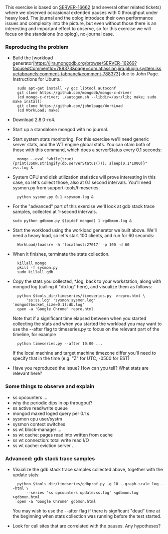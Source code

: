This exercise is based on
[SERVER-16662](https://jira.mongodb.org/browse/SERVER-16662) (and
several other related tickets) where we observed occasional extended
pauses with 0 throughput under heavy load. The journal and the oplog
introduce their own performance issues and complexity into the
picture, but even without those there is an interesting and important
effect to observe, so for this exercise we will focus on the
standalone (no oplog), no-journal case.


### Reproducing the problem

* Build the [workload
  generator|https://jira.mongodb.org/browse/SERVER-16269?focusedCommentId=788373&page=com.atlassian.jira.plugin.system.issuetabpanels:comment-tabpanel#comment-788373]
  due to John Page. Instructions for Ubuntu:

        sudo apt-get install -y gcc libtool autoconf
        git clone https://github.com/mongodb/mongo-c-driver
        (cd mongo-c-driver; ./autogen.sh --libdir=/usr/lib; make; sudo make install)
        git clone https://github.com/johnlpage/WorkLoad
        (cd WorkLoad; make)

* Download 2.8.0-rc4.

* Start up a standalone mongod with no journal.

* Start system stats monitoring. For this exercise we'll need generic
  server stats, and the WT engine global stats. You can otain both of
  those with this command, which does a serverStatus every 0.1 seconds:

        mongo --eval "while(true) {print(JSON.stringify(db.serverStatus())); sleep(0.1*1000)}" >ss.log &

* System CPU and disk utilization statistics will prove interesting in
  this case, so let's collect those, also at 0.1 second
  intervals. You'll need sysmon.py from support-tools/timeseries:

        python sysmon.py 0.1 >sysmon.log &

* For the "advanced" part of this exercise we'll look at gdb stack
  trace samples, collected at 1-second intervals.

      sudo python gdbmon.py $(pidof mongod) 1 >gdbmon.log &

* Start the workload using the workload generator we built
  above. We'll need a heavy load, so let's start 100 clients, and run
  for 60 seconds:

        WorkLoad/loadsrv -h 'localhost:27017' -p 100 -d 60

* When it finishes, terminate the stats collection.

        killall mongo
        pkill -f sysmon.py
        sudo killall gdb

* Copy the stats you collected, *.log, back to your workstation, along
  with mongod log (calling it "db.log" here), and visualize them as
  follows:

        python $tools_dir/timeseries/timeseries.py  >repro.html \
            'ss:ss.log' 'sysmon:sysmon.log' 'mongod(bucket_size=0.1):db.log'
        open -a 'Google Chrome' repro.html

  Note that if a significant time elapsed between when you started
  collecting the stats and when you started the workload you may want
  to use the --after flag to timeseries.py to focus on the relevant
  part of the timeline, for example

        python timeseries.py --after 10:00 ...

  If the local machine and target machine timezone differ you'll need
  to specify that in the time (e.g. "Z" for UTC, -0500 for EST)

* Have you reproduced the issue? How can you tell? What stats are relevant here?


### Some things to observe and explain

* ss opcounters ...
* why the periodic dips in op througput?
* ss active read/write queue
* mongod maxed loged query per 0.1 s
* sysmon cpu user/systm
* sysmon context switches
* ss wt block-manager ...
* ss wt cache: pages read into written from cache
* ss wt connection: total write read I/O
* ss wt cache: eviction server ...

### Advanced: gdb stack trace samples

* Visualize the gdb stack trace samples collected above, together with
  the update stats:

        python $tools_dir/timeseries/gdbprof.py -g 10 --graph-scale log --html \
            --series 'ss opcounters update:ss.log' <gdbmon.log >gdbmon.html
        open -a 'Google Chrome' gdbmon.html

  You may wish to use the --after flag if there is signficant "dead"
  time at the beginning when stats collection was running before the
  test started.

* Look for call sites that are correlated with the pauses. Any
  hypotheses?
            
